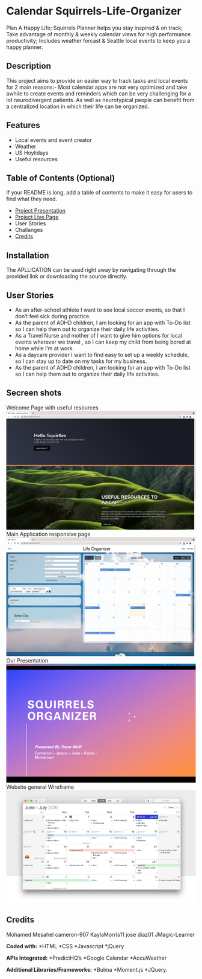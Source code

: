 # Calendar Squirrels-Life-Organizer
Plan A Happy Life; Squirrels Planner helps you stay inspired & on track; Take advantage of monthly & weekly calendar views for high performance productivity; Includes weather forcast & Seattle local events to keep you a happy planner.

## Description
This project aims to provide an easier way to track tasks and local events for 2 main reasons:-
Most calendar apps are not very optimized and take awhile to create events and reminders which can be very challenging for a lot neurodivergent patients.
As well as neurotypical people can benefit from a centralized location in which their life can be organized.

## Features
- Local events and event creator
- Weather
- US Hoylidays
- Useful resources

## Table of Contents (Optional)
If your README is long, add a table of contents to make it easy for users to find what they need.
- [Project Presentation]()
- [Project Live Page](https://choosealicense.com/)
- User Stories
- Challanges
- [Credits](#credits)

## Installation
 The APLLICATION can be used right away by navigating through the provided link or downloading the source directly.

## User Stories
- As an after-school athlete I want  to see local soccer events, so that I don’t feel sick during practice.
- As the parent of  ADHD children, I am looking for an app  with To-Do list so I can help them out to organize their daily life activities.
- As a Travel Nurse and mother of I want to give him options for local events wherever we travel , so I can keep my child from being bored at home while I’m at work.
- As a daycare provider I want to find easy to set up a weekly schedule, so I can stay up to date on my tasks for my business.
- As the parent of  ADHD children, I am looking for an app  with To-Do list so I can help them out to organize their daily life activities.


## Secreen shots
Welcome Page with useful resources
![Welcome Page](./assets/images/Welcome.png)
Main Application responsive page
![Appllication Page](./assets/images/Main.png)
Our Presentation
![Presentation Page](./assets/images/Team.png)
Website general Wireframe
![Wireframe Page](./assets/images/Wireframe.png)

## Credits
Mohamed Mesahel
cameron-907
KaylaMorris11
jose diaz01
JMagic-Learner

**Coded with:**
   *HTML
   *CSS
   *Javascript
   *jQuery 

**APIs Integrated:**
   *PredictHQ’s
   *Google Calendar
   *AccuWeather

**Additional Libraries/Frameworks:**
   *Bulma
   *Moment.js
   *JQuery.